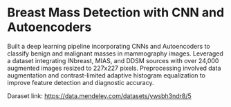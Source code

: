 # Breast Mass Detection with CNN and Autoencoders

Built a deep learning pipeline incorporating CNNs and Autoencoders to classify benign and malignant masses in mammography images. Leveraged a dataset integrating INbreast, MIAS, and DDSM sources with over 24,000 augmented images resized to 227x227 pixels. Preprocessing involved data augmentation and contrast-limited adaptive histogram equalization to improve feature detection and diagnostic accuracy.

Daraset link: https://data.mendeley.com/datasets/ywsbh3ndr8/5
